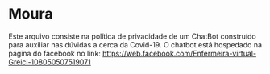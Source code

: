 # Moura

Este arquivo consiste na política de privacidade de um ChatBot construído para auxiliar nas dúvidas a cerca da Covid-19. O chatbot está hospedado na página do facebook no link: https://web.facebook.com/Enfermeira-virtual-Greici-108050507519071
